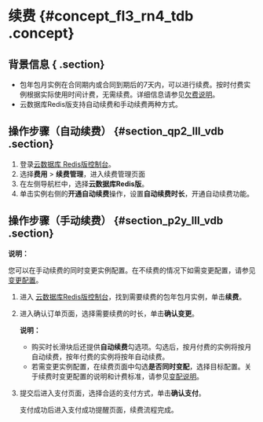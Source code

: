 # 续费 {#concept_fl3_rn4_tdb .concept}

## 背景信息 { .section}

-   包年包月实例在合同期内或合同到期后的7天内，可以进行续费。按时付费实例根据实际使用时间计费，无需续费。详细信息请参见[欠费说明](../../../../intl.zh-CN/产品定价/到期__欠费与续费.md#)。
-   云数据库Redis版支持自动续费和手动续费两种方式。

## 操作步骤（自动续费） {#section_qp2_lll_vdb .section}

1.  登录[云数据库 Redis版控制台](https://kvstore.console.aliyun.com/)。
2.  选择**费用** \> **续费管理**，进入续费管理页面
3.  在左侧导航栏中，选择**云数据库Redis版**。
4.  单击实例右侧的**开通自动续费**操作，设置**自动续费时长**，开通自动续费功能。

## 操作步骤（手动续费） {#section_p2y_lll_vdb .section}

**说明：** 

您可以在手动续费的同时变更实例配置。在不续费的情况下如需变更配置，请参见[变更配置](intl.zh-CN/用户指南/实例管理/变更配置.md#)。

1.  进入 [云数据库Redis版控制台](https://kvstore.console.aliyun.com/)，找到需要续费的包年包月实例，单击**续费**。
2.  进入确认订单页面，选择需要续费的时长，单击**确认变更**。

    **说明：** 

    -   购买时长滑块后还提供**自动续费**勾选项。勾选后，按月付费的实例将按月自动续费，按年付费的实例将按年自动续费。
    -   若需变更实例配置，在续费页面中勾选**是否同时变配**，选择目标配置。关于续费时变更配置的说明和计费标准，请参见[变配说明](../../../../intl.zh-CN/产品定价/变配说明.md#)。
3.  提交后进入支付页面，选择合适的支付方式，单击**确认支付**。

    支付成功后进入支付成功提醒页面，续费流程完成。


